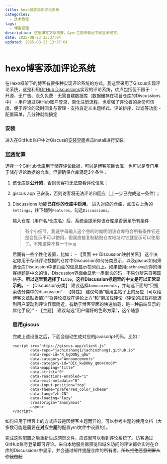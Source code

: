 ```yaml
---
title: hexo博客添加评论系统
categories:
  - 技术教程
tags:
  - 博客管理
description: 这里填写文章摘要，Ayer主题依赖此字段显示预览。
date: 2025-08-23 13:37:04
updated: 2025-08-23 13:37:04
---
```


<!-- 文章正文开头... -->

<!--more-->

# hexo博客添加评论系统

在Hexo框架下的博客有很多种实现评论系统的方式。我这里采用了Giscus实现评论系统，这是利用[GitHub Discussions](https://docs.github.com/en/discussions)实现的评论系统，优点包括但不限于： - 开源、无广告、永久免费 - 无需自建数据库（数据储存在项目仓库的Discussions中） - 用户通过GitHub账户登录，简化注册流程，也增强了评论者的身份可信度、便于评论的及时回复与管理 - 支持自定义主题样式、评论排序、过滤等功能 - 配置简单，几分钟就能搞定

### 安装

进入在GitHub账户中对Giscus的[安装界面](https://github.com/apps/giscus)点击install进行安装。

### [官网](https://giscus.app/zh-CN)配置

选择一个GitHub仓库用于储存评论数据，可以是博客项目仓库，也可以是专门用于储存评论数据的仓库。但要确保仓库满足3个条件：

1. 该仓库是**公开的**，否则访客将无法查看评论信息；

2. giscus app 已安装，否则访客将无法评论和回应（上一步已完成这一条件）；

3. Discussions 功能**已在你的仓库中启用**。 进入对应的仓库，点击右上角的 `Settings`，往下翻到`Features`，勾选`Discussions`。

   输入仓库（用户名/仓库名）后，系统会提示你该仓库是否满足所有条件

   > 有个小细节，我逐字母输入这个空的时候明明该仓库符合所有条件它还是会显示不可以使用，但我直接复制粘贴仓库地址时它就显示可以使用了。不知道算不算一个bug

   后面有一些个性化设置，比如： - 【页面 <-> Discussion映射关系】 这个决定你用于存储评论数据的仓库中Discussion如何分类显示，以及giscus如何筛选仓库Discussion中该页面的信息显示在网页上。如果使用`pathname`而你的博客标题是中文的话，Discussion界面会显示一串很长的码，不易分辨来自哪篇帖子。**所以这里我选择了`title`，这样Discussion标题里的中文是可以正常显示的。** - 【Discussion分类】 建议选择`Announcements`，并勾选下面的“只搜索该分类中的discussion” - 【特性】 建议勾选“启用主帖子上的反应（可以给博客文章贴表情）”“将评论框放在评论上方”和“懒加载评论（评论的加载将延迟到用户滚动到评论容器附近，有助于博客界面的快速加载，是一种前端显示的优化手段）” - 【主题】 建议勾选“用户偏好的色彩方案”，这个随意

   ### 启用giscus

   完成上述设置之后，下面会自动生成对应的javascript代码。比如：

   ```
   <script src="https://giscus.app/client.js"
           data-repo="jachinzhang1/jachinzhang1.github.io"
           data-repo-id="R_kgDONy_q0w"
           data-category="Announcements"
           data-category-id="DIC_kwDONy_q084Cmo0P"
           data-mapping="title"
           data-strict="0"
           data-reactions-enabled="1"
           data-emit-metadata="0"
           data-input-position="top"
           data-theme="preferred_color_scheme"
           data-lang="zh-CN"
           data-loading="lazy"
           crossorigin="anonymous"
           async>
   </script>
   ```

   

如何应用于博客上的方式应该是因博客主题而异的，可以参考主题的使用文档（大多数可能是需要在**对应主题**的配置yml文件中设置的）。

完成这些配置之后重新生成网页文件，应该就可以看到评论系统了。访客通过GitHub账号登录即可评论。来自本地服务器预览和域名访问的评论都会实时在仓库的Discussions中显示，并会通过邮件提醒仓库的所有者。~~所以拒绝恶意刷屏从你我做起~~

